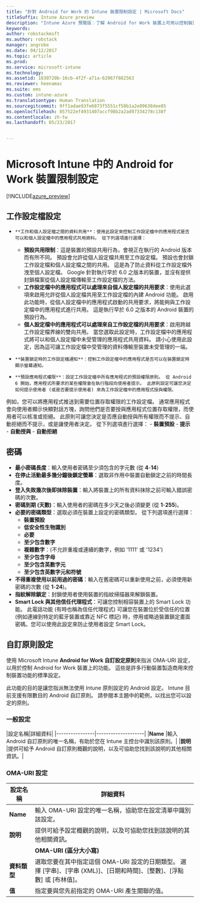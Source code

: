 ```yaml
---
title: "針對 Android for Work 的 Intune 裝置限制設定 | Microsoft Docs"
titleSuffix: Intune Azure preview
description: "Intune Azure 預覽版︰了解 Android for Work 裝置上可用以控制裝置設定與功能的 Intune 設定。"
keywords: 
author: robstackmsft
ms.author: robstack
manager: angrobe
ms.date: 04/12/2017
ms.topic: article
ms.prod: 
ms.service: microsoft-intune
ms.technology: 
ms.assetid: 1830720b-16cb-4f2f-a71a-62967f882563
ms.reviewer: heenamac
ms.suite: ems
ms.custom: intune-azure
ms.translationtype: Human Translation
ms.sourcegitcommit: 9ff1adae93fe6873f5551cf58b1a2e89638dee85
ms.openlocfilehash: 857522ef4931407accf98b2a2ad97334278c138f
ms.contentlocale: zh-tw
ms.lasthandoff: 05/23/2017


---
```


# <a name="android-for-work-device-restriction-settings-in-microsoft-intune"></a>Microsoft Intune 中的 Android for Work 裝置限制設定

[!INCLUDE[azure_preview](./includes/azure_preview.md)]

## <a name="work-profile-settings"></a>工作設定檔設定
-     **工作和個人設定檔之間的資料共用**：使用此設定來控制工作設定檔中的應用程式是否可以和個人設定檔中的應用程式共用資料。 從下列選項進行選擇：
    - **預設共用限制**：這是裝置的預設共用行為，會視正在執行的 Android 版本而有所不同。 預設會允許從個人設定檔共用至工作設定檔。 預設也會封鎖工作設定檔和個人設定檔之間的共用。 這是為了防止資料從工作設定檔外洩至個人設定檔。 Google 針對執行早於 6.0 之版本的裝置，並沒有提供封鎖檔案從個人設定檔傳輸至工作設定檔的方法。  
    - **工作設定檔中的應用程式可以處理來自個人設定檔的共用要求**：使用此選項來啟用允許從個人設定檔共用至工作設定檔的內建 Android 功能。 啟用此功能時，從個人設定檔中的應用程式啟動的共用要求，將能夠與工作設定檔中的應用程式進行共用。 這是執行早於 6.0 之版本的 Android 裝置的預設行為。
    - **個人設定檔中的應用程式可以處理來自工作設定檔的共用要求**：啟用跨越工作設定檔界線的雙向共用。 當您選取此設定時，工作設定檔中的應用程式將可以和個人設定檔中未受管理的應用程式共用資料。  請小心使用此設定，因為這可讓工作設定檔中受管理的資料傳輸至裝置未受管理的一端。


-     **裝置鎖定時的工作設定檔通知**：控制工作設定檔中的應用程式是否可以在裝置鎖定時顯示螢幕通知。
-     **預設應用程式權限**：設定工作設定檔中所有應用程式的預設權限原則。 從 Android 6 開始，應用程式所要求的某些權限會在執行階段向使用者提示。 此原則設定可讓您決定如何提示使用者 (或是否要提示使用者) 來為工作設定檔中的應用程式授與權限。
例如，您可以將應用程式推送到需要位置存取權限的工作設定檔。 通常應用程式會向使用者顯示快顯對話方塊，詢問他們是否要授與應用程式位置存取權限，而使用者可以核准或拒絕。 此原則可讓您決定是否應自動授與所有權限而不提示、自動拒絕而不提示，或是讓使用者決定。 從下列選項進行選擇：
    -     **裝置預設**
    -     **提示**
    -     **自動授與**
    -     **自動拒絕**

## <a name="password"></a>密碼

- **最小密碼長度**：輸入使用者密碼至少須包含的字元數 (從 **4**-**14**)
- **在停止活動最多幾分鐘後鎖定螢幕**：選取非作用中裝置自動鎖定之前的時間長度。
- **登入失敗幾次後即抹除裝置**：輸入將裝置上的所有資料抹除之前可輸入錯誤密碼的次數。
- **密碼到期 (天數)**：輸入使用者的密碼在多少天之後必須變更 (從 **1**-**255**)。
- **必要的密碼類型**：選取必須在裝置上設定的密碼類型。 從下列選項進行選擇：
    - **裝置預設**
    - **低安全性生物識別**
    - **必要**
    - **至少包含數字**
    - **複雜數字**：(不允許重複或連續的數字，例如 '1111' 或 '1234')
    - **至少包含字母**
    - **至少包含英數字元**
    - **至少包含英數字元和符號**
- **不得重複使用以前用過的密碼**：輸入在舊密碼可以重新使用之前，必須使用新密碼的次數 (從 **1**-**24**)。
- **指紋解除鎖定**：封鎖使用者使用裝置的指紋掃描器來解鎖裝置。
- **Smart Lock 與其他信任代理程式**：可讓您控制相容裝置上的 Smart Lock 功能。 此電話功能 (有時也稱為信任代理程式) 可讓您在裝置位於受信任的位置 (例如連線到特定的藍牙裝置或靠近 NFC 標記) 時，停用或略過裝置鎖定畫面密碼。您可以使用此設定來防止使用者設定 Smart Lock。

## <a name="custom-policy-settings"></a>自訂原則設定
使用 Microsoft Intune **Android for Work 自訂設定原則**來指派 OMA-URI 設定，以用於控制 Android for Work 裝置上的功能。 這些是許多行動裝置製造商用來控制裝置功能的標準設定。

此功能的目的是讓您指派無法使用 Intune 原則設定的 Android 設定。
Intune 目前支援有限數目的 Android 自訂原則。 請參閱本主題中的範例，以找出您可以設定的原則。

### <a name="general-settings"></a>一般設定

|設定名稱|詳細資料|
    |----------------|--------------------|
    |**Name** |輸入 Android 自訂原則的唯一名稱，有助於您在 Intune 主控台中識別該原則。|
    |**說明** |提供可給予 Android 自訂原則概觀的說明，以及可協助您找到該說明的其他相關資訊。|

### <a name="oma-uri-settings"></a>OMA-URI 設定

  |設定名稱|詳細資料|
  |--------|--------------------|
  |**Name** |輸入 OMA-URI 設定的唯一名稱，協助您在設定清單中識別該設定。|
  |**說明** |提供可給予設定概觀的說明，以及可協助您找到該說明的其他相關資訊。|
    |**OMA-URI (區分大小寫)** |指定您想要提供設定的 OMA-URI。|
  |**資料類型** |選取您要在其中指定這個 OMA-URI 設定的日期類型。 選擇 [字串]、[字串 (XML)]、[日期和時間]、[整數]、[浮點數] 或 [布林值]。|
  |**值** |指定要與您先前指定的 OMA-URI 產生關聯的值。|

